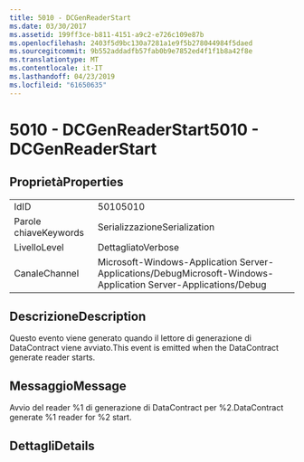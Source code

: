 ```yaml
---
title: 5010 - DCGenReaderStart
ms.date: 03/30/2017
ms.assetid: 199ff3ce-b811-4151-a9c2-e726c109e87b
ms.openlocfilehash: 2403f5d9bc130a7281a1e9f5b278044984f5daed
ms.sourcegitcommit: 9b552addadfb57fab0b9e7852ed4f1f1b8a42f8e
ms.translationtype: MT
ms.contentlocale: it-IT
ms.lasthandoff: 04/23/2019
ms.locfileid: "61650635"
---
```

# <a name="5010---dcgenreaderstart"></a><span data-ttu-id="f7dbe-102">5010 - DCGenReaderStart</span><span class="sxs-lookup"><span data-stu-id="f7dbe-102">5010 - DCGenReaderStart</span></span>
## <a name="properties"></a><span data-ttu-id="f7dbe-103">Proprietà</span><span class="sxs-lookup"><span data-stu-id="f7dbe-103">Properties</span></span>  
  
|||  
|-|-|  
|<span data-ttu-id="f7dbe-104">Id</span><span class="sxs-lookup"><span data-stu-id="f7dbe-104">ID</span></span>|<span data-ttu-id="f7dbe-105">5010</span><span class="sxs-lookup"><span data-stu-id="f7dbe-105">5010</span></span>|  
|<span data-ttu-id="f7dbe-106">Parole chiave</span><span class="sxs-lookup"><span data-stu-id="f7dbe-106">Keywords</span></span>|<span data-ttu-id="f7dbe-107">Serializzazione</span><span class="sxs-lookup"><span data-stu-id="f7dbe-107">Serialization</span></span>|  
|<span data-ttu-id="f7dbe-108">Livello</span><span class="sxs-lookup"><span data-stu-id="f7dbe-108">Level</span></span>|<span data-ttu-id="f7dbe-109">Dettagliato</span><span class="sxs-lookup"><span data-stu-id="f7dbe-109">Verbose</span></span>|  
|<span data-ttu-id="f7dbe-110">Canale</span><span class="sxs-lookup"><span data-stu-id="f7dbe-110">Channel</span></span>|<span data-ttu-id="f7dbe-111">Microsoft-Windows-Application Server-Applications/Debug</span><span class="sxs-lookup"><span data-stu-id="f7dbe-111">Microsoft-Windows-Application Server-Applications/Debug</span></span>|  
  
## <a name="description"></a><span data-ttu-id="f7dbe-112">Descrizione</span><span class="sxs-lookup"><span data-stu-id="f7dbe-112">Description</span></span>  
 <span data-ttu-id="f7dbe-113">Questo evento viene generato quando il lettore di generazione di DataContract viene avviato.</span><span class="sxs-lookup"><span data-stu-id="f7dbe-113">This event is emitted when the DataContract generate reader starts.</span></span>  
  
## <a name="message"></a><span data-ttu-id="f7dbe-114">Messaggio</span><span class="sxs-lookup"><span data-stu-id="f7dbe-114">Message</span></span>  
 <span data-ttu-id="f7dbe-115">Avvio del reader %1 di generazione di DataContract per %2.</span><span class="sxs-lookup"><span data-stu-id="f7dbe-115">DataContract generate %1 reader for %2 start.</span></span>  
  
## <a name="details"></a><span data-ttu-id="f7dbe-116">Dettagli</span><span class="sxs-lookup"><span data-stu-id="f7dbe-116">Details</span></span>
